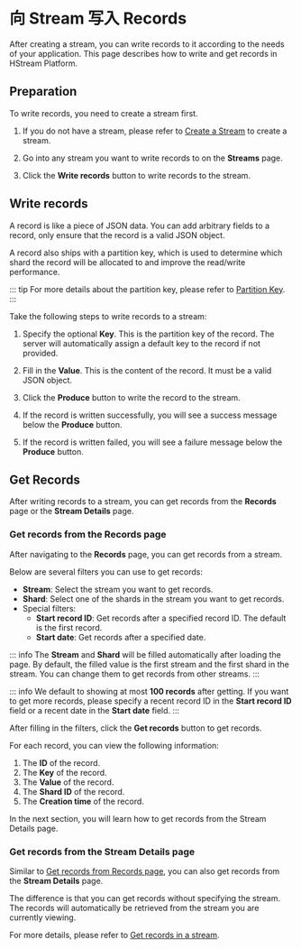 # 向 Stream 写入 Records

After creating a stream, you can write records to it according to the needs of your application.
This page describes how to write and get records in HStream Platform.

## Preparation

To write records, you need to create a stream first.

1. If you do not have a stream, please refer to [Create a Stream](./stream-in-platform.md#create-a-stream) to create a stream.

2. Go into any stream you want to write records to on the **Streams** page.

3. Click the **Write records** button to write records to the stream.

## Write records

A record is like a piece of JSON data. You can add arbitrary fields to a record, only ensure that the record is a valid JSON object.

A record also ships with a partition key, which is used to determine which shard the record will be allocated to and improve the read/write performance.

::: tip
For more details about the partition key, please refer to [Partition Key](../write/write.md#write-records-with-partition-keys).
:::

Take the following steps to write records to a stream:

1. Specify the optional **Key**. This is the partition key of the record. The server will automatically assign a default key to the record if not provided.

2. Fill in the **Value**. This is the content of the record. It must be a valid JSON object.

3. Click the **Produce** button to write the record to the stream.

4. If the record is written successfully, you will see a success message below the **Produce** button.

5. If the record is written failed, you will see a failure message below the **Produce** button.

## Get Records

After writing records to a stream, you can get records from the **Records** page or the **Stream Details** page.

### Get records from the Records page

After navigating to the **Records** page, you can get records from a stream.

Below are several filters you can use to get records:

- **Stream**: Select the stream you want to get records.
- **Shard**: Select one of the shards in the stream you want to get records.
- Special filters:
  - **Start record ID**: Get records after a specified record ID. The default is the first record.
  - **Start date**: Get records after a specified date.

::: info
The **Stream** and **Shard** will be filled automatically after loading the page.
By default, the filled value is the first stream and the first shard in the stream.
You can change them to get records from other streams.
:::

::: info
We default to showing at most **100 records** after getting. If you want to get more records,
please specify a recent record ID in the **Start record ID** field or a recent date in the **Start date** field.
:::

After filling in the filters, click the **Get records** button to get records.

For each record, you can view the following information:

1. The **ID** of the record.
2. The **Key** of the record.
3. The **Value** of the record.
4. The **Shard ID** of the record.
5. The **Creation time** of the record.

In the next section, you will learn how to get records from the Stream Details page.

### Get records from the Stream Details page

Similar to [Get records from Records page](#get-records-from-the-records-page),
you can also get records from the **Stream Details** page.

The difference is that you can get records without specifying the stream.
The records will automatically be retrieved from the stream you are currently viewing.

For more details, please refer to [Get records in a stream](./stream-in-platform.md#get-records-in-a-stream).
